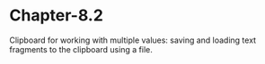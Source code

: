 # Chapter-8.2
Clipboard for working with multiple values: saving and loading text fragments to the clipboard using a file.
